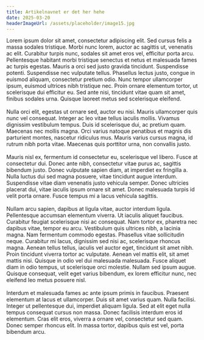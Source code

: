 ```yaml
---
title: Artikelnavnet er det her hehe
date: 2025-03-20
headerImageUrl: /assets/placeholder/image15.jpg
---
```

<p>Lorem ipsum dolor sit amet, consectetur adipiscing elit. Sed cursus felis a massa sodales tristique. Morbi nunc lorem, auctor ac sagittis ut, venenatis ac elit. Curabitur turpis nunc, sodales sit amet eros vel, efficitur porta arcu. Pellentesque habitant morbi tristique senectus et netus et malesuada fames ac turpis egestas. Mauris a orci sed justo gravida tincidunt. Suspendisse potenti. Suspendisse nec vulputate tellus. Phasellus lectus justo, congue in euismod aliquam, consectetur pretium odio. Nunc tempor ullamcorper ipsum, euismod ultrices nibh tristique nec. Proin ornare elementum tortor, ut scelerisque dui efficitur eu. Sed ante nisi, tincidunt vitae quam sit amet, finibus sodales urna. Quisque laoreet metus sed scelerisque eleifend.<br><br>Nulla orci elit, egestas ut ornare sed, auctor eu nisi. Mauris ullamcorper quis nunc vel consequat. Integer ac leo vitae tellus iaculis mollis. Vivamus dignissim vestibulum tempus. Duis id scelerisque dui, ac pretium quam. Maecenas nec mollis magna. Orci varius natoque penatibus et magnis dis parturient montes, nascetur ridiculus mus. Mauris varius cursus magna, id rutrum nibh porta vitae. Maecenas quis porttitor urna, non convallis justo.<br><br>Mauris nisl ex, fermentum id consectetur eu, scelerisque vel libero. Fusce at consectetur dui. Donec ante nibh, consectetur vitae purus ac, sagittis bibendum justo. Donec vulputate sapien diam, at imperdiet ex fringilla a. Nulla luctus dui sed magna posuere, vitae tincidunt augue interdum. Suspendisse vitae diam venenatis justo vehicula semper. Donec ultricies placerat dui, vitae iaculis ipsum ornare sit amet. Donec malesuada turpis id velit porta ornare. Fusce tempus mi a lacus vehicula sagittis.<br><br>Nullam arcu sapien, dapibus at ligula vitae, auctor interdum ligula. Pellentesque accumsan elementum viverra. Ut iaculis aliquet faucibus. Curabitur feugiat scelerisque nisi ac consequat. Nam tortor ex, pharetra nec dapibus vitae, tempor eu arcu. Vestibulum quis ultrices nibh, a lacinia magna. Nam fermentum commodo egestas. Phasellus vitae sollicitudin neque. Curabitur mi lacus, dignissim sed nisi ac, scelerisque rhoncus magna. Aenean tellus tellus, iaculis vel auctor eget, tincidunt sit amet nibh. Proin tincidunt viverra tortor ac vulputate. Aenean vel mattis elit, sit amet mattis nisi. Quisque in odio vel dui malesuada malesuada. Fusce aliquet diam in odio tempus, ut scelerisque orci molestie. Nullam sed ipsum augue. Quisque consequat, velit eget varius bibendum, ex lorem efficitur nunc, nec eleifend leo metus posuere nisl.<br><br>Interdum et malesuada fames ac ante ipsum primis in faucibus. Praesent elementum at lacus et ullamcorper. Duis sit amet varius quam. Nulla facilisi. Integer ut pellentesque dui, imperdiet aliquam ligula. Sed at elit eget nulla tempus consequat cursus non massa. Donec facilisis interdum eros id elementum. Cras elit eros, viverra a ornare vel, consectetur sed quam. Donec semper rhoncus elit. In massa tortor, dapibus quis est vel, porta bibendum arcu.</p>